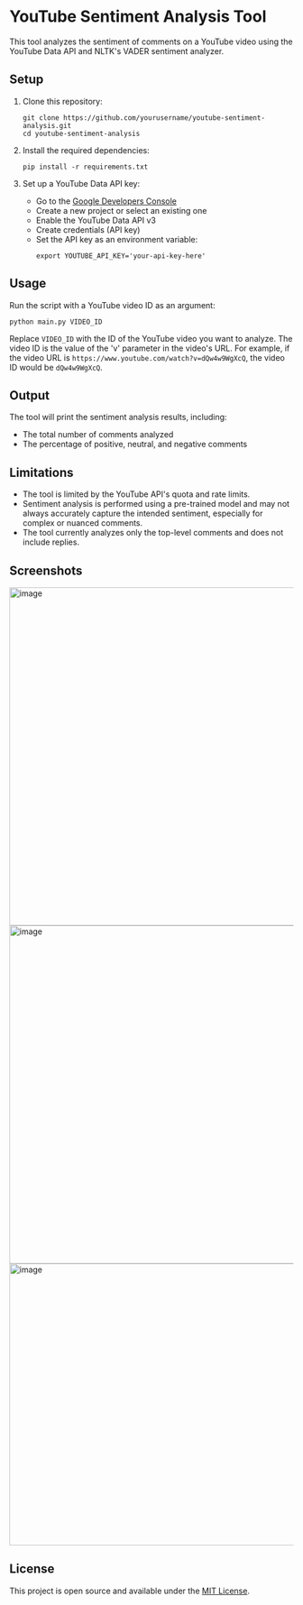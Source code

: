 # YouTube Sentiment Analysis Tool

This tool analyzes the sentiment of comments on a YouTube video using the YouTube Data API and NLTK's VADER sentiment analyzer.

## Setup

1. Clone this repository:
   ```
   git clone https://github.com/yourusername/youtube-sentiment-analysis.git
   cd youtube-sentiment-analysis
   ```

2. Install the required dependencies:
   ```
   pip install -r requirements.txt
   ```

3. Set up a YouTube Data API key:
   - Go to the [Google Developers Console](https://console.developers.google.com/)
   - Create a new project or select an existing one
   - Enable the YouTube Data API v3
   - Create credentials (API key)
   - Set the API key as an environment variable:
     ```
     export YOUTUBE_API_KEY='your-api-key-here'
     ```

## Usage

Run the script with a YouTube video ID as an argument:

```
python main.py VIDEO_ID
```

Replace `VIDEO_ID` with the ID of the YouTube video you want to analyze. The video ID is the value of the 'v' parameter in the video's URL. For example, if the video URL is `https://www.youtube.com/watch?v=dQw4w9WgXcQ`, the video ID would be `dQw4w9WgXcQ`.

## Output

The tool will print the sentiment analysis results, including:
- The total number of comments analyzed
- The percentage of positive, neutral, and negative comments

## Limitations

- The tool is limited by the YouTube API's quota and rate limits.
- Sentiment analysis is performed using a pre-trained model and may not always accurately capture the intended sentiment, especially for complex or nuanced comments.
- The tool currently analyzes only the top-level comments and does not include replies.

## Screenshots

<img width="1000" height="600" alt="image" src="https://github.com/user-attachments/assets/36ca2fe5-a9c7-4bd7-8178-20de143daee9" />

<img width="1000" height="600" alt="image" src="https://github.com/user-attachments/assets/0b79a040-d1b5-4991-a674-e1a27b229a69" />

<img width="1000" height="500" alt="image" src="https://github.com/user-attachments/assets/bb81fff6-dc2c-4437-9924-cbf2bca59b5b" />



## License

This project is open source and available under the [MIT License](LICENSE).


